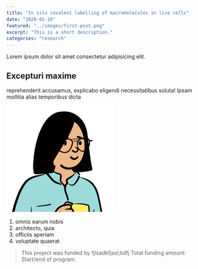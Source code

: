 ```yaml
---
title: "In situ covalent labelling of macromolecules in live cells"
date: "2020-01-18"
featured: "../images/first-post.png"
excerpt: "This is a short description."
categories: "research"
---
```


Lorem ipsum dolor sit amet consectetur adipisicing elit.

## Excepturi maxime

reprehenderit accusamus, explicabo eligendi necessitatibus soluta! Ipsam mollitia alias temporibus dicta

![gatsby tutorial](../images/gatsby-tutorial.png)

1. omnis earum nobis
2. architecto, quia
3. officiis aperiam
4. voluptate quaerat

> This project was funded by fjlsadkfjasl;kdfj
> Total funding amount:
> Start/end of program:

